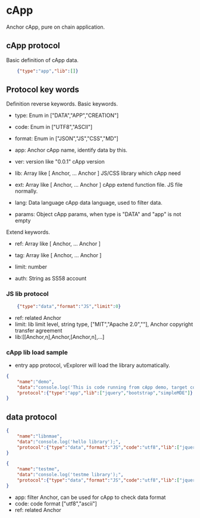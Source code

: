 # cApp

Anchor cApp, pure on chain application.

## cApp protocol

Basic definition of cApp data.

```JSON
    {"type":"app","lib":[]}
```

## Protocol key words

Definition reverse keywords.
Basic keywords.

- type: Enum in ["DATA","APP","CREATION"]

- code: Enum in ["UTF8","ASCII"]
  
- format: Enum in ["JSON","JS","CSS","MD"]
  
- app:  Anchor
  cApp name, identify data by this.

- ver:  version like "0.0.1"
  cApp version

- lib:  Array like [ Anchor, ... Anchor ]
  JS/CSS library which cApp need

- ext:  Array like [ Anchor, ... Anchor ]
  cApp extend function file. JS file normally.

- lang: Data language
  cApp data language, used to filter data.

- params: Object
  cApp params, when type is "DATA" and "app" is not empty

Extend keywords.

- ref:  Array like [ Anchor, ... Anchor ]
  
- tag:  Array like [ Anchor, ... Anchor ]
  
- limit: number
  
- auth:  String as SS58 account

### JS lib protocol

```JSON
    {"type":"data","format":"JS","limit":0}
```

- ref: related Anchor
- limit: lib limit level, string type, ["MIT","Apache 2.0",""], Anchor copyright transfer agreement
- lib:[[Anchor,n],Anchor,[Anchor,n],...]

### cApp lib load sample

- entry app protocol, vExplorer will load the library automatically.
  
```JSON
{
    "name":"demo",
    "data":"console.log('This is code running from cApp demo, target container:'+con);console.log(agent);",
    "protocol":{"type":"app","lib":["jquery","bootstrap","simpleMDE"]}
} 
```

## data protocol

```JSON
{
    "name":"libnmae",
    "data":"console.log('hello library');",
    "protocol":{"type":"data","format":"JS","code":"utf8","lib":["jquery","testme"],"ext":["edit_header","edit_image","edit_block"]}
}  
```

```JSON
{
    "name":"testme",
    "data":"console.log('testme library');",
    "protocol":{"type":"data","format":"JS","code":"utf8","lib":["jquery","good_test","jrender"],"ext":["test_a","test_b","test_c"]}
}  
```

- app: filter Anchor, can be used for cApp to check data format
- code: code format ["utf8","ascii"]
- ref: related Anchor
  